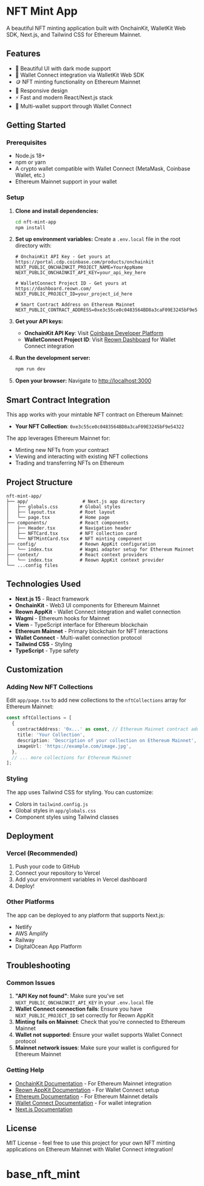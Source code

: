 # NFT Mint App

A beautiful NFT minting application built with OnchainKit, WalletKit Web SDK, Next.js, and Tailwind CSS for Ethereum Mainnet.

## Features

- 🎨 Beautiful UI with dark mode support
- 🔗 Wallet Connect integration via WalletKit Web SDK
- 🪙 NFT minting functionality on Ethereum Mainnet
- 📱 Responsive design
- ⚡ Fast and modern React/Next.js stack
- 🔗 Multi-wallet support through Wallet Connect

## Getting Started

### Prerequisites

- Node.js 18+ 
- npm or yarn
- A crypto wallet compatible with Wallet Connect (MetaMask, Coinbase Wallet, etc.)
- Ethereum Mainnet support in your wallet

### Setup

1. **Clone and install dependencies:**
   ```bash
   cd nft-mint-app
   npm install
   ```

2. **Set up environment variables:**
   Create a `.env.local` file in the root directory with:
   ```env
   # OnchainKit API Key - Get yours at https://portal.cdp.coinbase.com/products/onchainkit
   NEXT_PUBLIC_ONCHAINKIT_PROJECT_NAME=YourAppName
   NEXT_PUBLIC_ONCHAINKIT_API_KEY=your_api_key_here

   # WalletConnect Project ID - Get yours at https://dashboard.reown.com/
   NEXT_PUBLIC_PROJECT_ID=your_project_id_here

   # Smart Contract Address on Ethereum Mainnet
   NEXT_PUBLIC_CONTRACT_ADDRESS=0xe3c55ce0c0483564BD8a3caF09E3245bF9e54322
   ```

3. **Get your API keys:**
   - **OnchainKit API Key**: Visit [Coinbase Developer Platform](https://portal.cdp.coinbase.com/products/onchainkit)
   - **WalletConnect Project ID**: Visit [Reown Dashboard](https://dashboard.reown.com/) for Wallet Connect integration

4. **Run the development server:**
   ```bash
   npm run dev
   ```

5. **Open your browser:**
   Navigate to [http://localhost:3000](http://localhost:3000)

## Smart Contract Integration

This app works with your mintable NFT contract on Ethereum Mainnet:
- **Your NFT Collection**: `0xe3c55ce0c0483564BD8a3caF09E3245bF9e54322`

The app leverages Ethereum Mainnet for:
- Minting new NFTs from your contract
- Viewing and interacting with existing NFT collections
- Trading and transferring NFTs on Ethereum

## Project Structure

```
nft-mint-app/
├── app/                    # Next.js app directory
│   ├── globals.css        # Global styles
│   ├── layout.tsx         # Root layout
│   └── page.tsx           # Home page
├── components/            # React components
│   ├── Header.tsx         # Navigation header
│   ├── NFTCard.tsx        # NFT collection card
│   └── NFTMintCard.tsx    # NFT minting component
├── config/                # Reown AppKit configuration
│   └── index.tsx          # Wagmi adapter setup for Ethereum Mainnet
├── context/               # React context providers
│   └── index.tsx          # Reown AppKit context provider
└── ...config files
```

## Technologies Used

- **Next.js 15** - React framework
- **OnchainKit** - Web3 UI components for Ethereum Mainnet
- **Reown AppKit** - Wallet Connect integration and wallet connection
- **Wagmi** - Ethereum hooks for Mainnet
- **Viem** - TypeScript interface for Ethereum blockchain
- **Ethereum Mainnet** - Primary blockchain for NFT interactions
- **Wallet Connect** - Multi-wallet connection protocol
- **Tailwind CSS** - Styling
- **TypeScript** - Type safety

## Customization

### Adding New NFT Collections

Edit `app/page.tsx` to add new collections to the `nftCollections` array for Ethereum Mainnet:

```typescript
const nftCollections = [
  {
    contractAddress: '0x...' as const, // Ethereum Mainnet contract address
    title: 'Your Collection',
    description: 'Description of your collection on Ethereum Mainnet',
    imageUrl: 'https://example.com/image.jpg',
  },
  // ... more collections for Ethereum Mainnet
];
```

### Styling

The app uses Tailwind CSS for styling. You can customize:
- Colors in `tailwind.config.js`
- Global styles in `app/globals.css`
- Component styles using Tailwind classes

## Deployment

### Vercel (Recommended)

1. Push your code to GitHub
2. Connect your repository to Vercel
3. Add your environment variables in Vercel dashboard
4. Deploy!

### Other Platforms

The app can be deployed to any platform that supports Next.js:
- Netlify
- AWS Amplify
- Railway
- DigitalOcean App Platform

## Troubleshooting

### Common Issues

1. **"API Key not found"**: Make sure you've set `NEXT_PUBLIC_ONCHAINKIT_API_KEY` in your `.env.local` file
2. **Wallet Connect connection fails**: Ensure you have `NEXT_PUBLIC_PROJECT_ID` set correctly for Reown AppKit
3. **Minting fails on Mainnet**: Check that you're connected to Ethereum Mainnet
4. **Wallet not supported**: Ensure your wallet supports Wallet Connect protocol
5. **Mainnet network issues**: Make sure your wallet is configured for Ethereum Mainnet

### Getting Help

- [OnchainKit Documentation](https://onchainkit.xyz/) - For Ethereum Mainnet integration
- [Reown AppKit Documentation](https://docs.reown.com/) - For Wallet Connect setup
- [Ethereum Documentation](https://ethereum.org/developers/) - For Ethereum Mainnet details
- [Wallet Connect Documentation](https://docs.walletconnect.com/) - For wallet integration
- [Next.js Documentation](https://nextjs.org/docs)

## License

MIT License - feel free to use this project for your own NFT minting applications on Ethereum Mainnet with Wallet Connect integration!
# base_nft_mint
